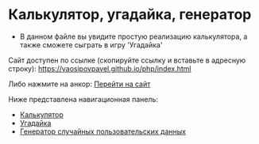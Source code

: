 # Калькулятор, угадайка, генератор
* В данном файле вы увидите простую реализацию калькулятора, а также сможете сыграть в игру 'Угадайка'

Сайт доступен по ссылке (скопируйте ссылку и вставьте в адресную строку): https://yaosipovpavel.github.io/php/index.html

Либо нажмите на анкор: [Перейти на сайт](https://yaosipovpavel.github.io/php/index.html)

Ниже представлена навигационная панель:

* [Калькулятор](https://yaosipovpavel.github.io/php/bjs/07_Number_and_string/index.html)
* [Угадайка](https://yaosipovpavel.github.io/php//bjs/08_if_else/index.html)
* [Генератор случайных пользовательских данных](https://yaosipovpavel.github.io/php/bjs/10_function_object/index.html)